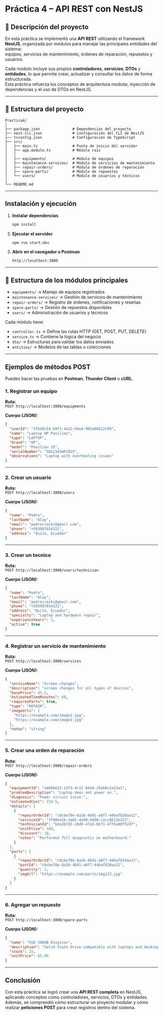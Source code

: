 #  Práctica 4 – API REST con NestJS

## 📘 Descripción del proyecto
En esta práctica se implementó una **API REST** utilizando el framework **NestJS**, organizada por módulos para manejar las principales entidades del sistema:  
equipos, servicios de mantenimiento, órdenes de reparación, repuestos y usuarios.

Cada módulo incluye sus propios **controladores**, **servicios**, **DTOs** y **entidades**, lo que permite crear, actualizar y consultar los datos de forma estructurada.  
Esta práctica refuerza los conceptos de arquitectura modular, inyección de dependencias y el uso de DTOs en NestJS.

---

## 🧱 Estructura del proyecto

```
Practica4/
│
├── package.json               # Dependencias del proyecto
├── nest-cli.json              # Configuración del CLI de NestJS
├── tsconfig.json              # Configuración de TypeScript
├── src/
│   ├── main.ts                # Punto de inicio del servidor
│   ├── app.module.ts          # Módulo raíz
│   │
│   ├── equipments/            # Módulo de equipos
│   ├── maintenance-services/  # Módulo de servicios de mantenimiento
│   ├── repair-orders/         # Módulo de órdenes de reparación
│   ├── spare-parts/           # Módulo de repuestos
│   └── users/                 # Módulo de usuarios y técnicos
│
└── README.md
```

---

##  Instalación y ejecución

1. **Instalar dependencias**
   ```bash
   npm install
   ```

2. **Ejecutar el servidor**
   ```bash
   npm run start:dev
   ```

3. **Abrir en el navegador o Postman**
   ```
   http://localhost:3000
   ```

---

## 🧩 Estructura de los módulos principales

- `equipments/` → Manejo de equipos registrados  
- `maintenance-services/` → Gestión de servicios de mantenimiento  
- `repair-orders/` → Registro de órdenes, notificaciones y reseñas  
- `spare-parts/` → Gestión de repuestos disponibles  
- `users/` → Administración de usuarios y técnicos  

Cada módulo tiene:
- `controller.ts` → Define las rutas HTTP (GET, POST, PUT, DELETE)  
- `service.ts` → Contiene la lógica del negocio  
- `dto/` → Estructuras para validar los datos enviados  
- `entities/` → Modelos de las tablas o colecciones  

---

## Ejemplos de métodos POST

Puedes hacer las pruebas en **Postman**, **Thunder Client** o **cURL**.

###  1. Registrar un equipo
**Ruta:**  
`POST http://localhost:3000/equipments`

**Cuerpo (JSON):**
```json
{
  "userId": "3fbd8c54-b9f3-4e22-94e4-905a8bb12c99",
  "name": "Laptop HP Pavilion",
  "type": "LAPTOP",
  "brand": "HP",
  "model": "Pavilion 15",
  "serialNumber": "SN12345HP2025",
  "observations": "Laptop with overheating issues"
}
```

---

###  2. Crear un usuario
**Ruta:**  
`POST http://localhost:3000/users`

**Cuerpo (JSON):**
```json
{
  "name": "Pedro",
  "lastName": "Alay",
  "email": "pedrocrackc@gmail.com",
  "phone": "+593987654321",
  "address": "Quito, Ecuador"
}
```

---

###  3. Crear un tecnico
**Ruta:**  
`POST http://localhost:3000/users/technician`

**Cuerpo (JSON):**
```json
{
  "name": "Pedro",
  "lastName": "Alay",
  "email": "pedrocrackc@gmail.com",
  "phone": "+593987654321",
  "address": "Quito, Ecuador",
  "specialty": "Laptop and hardware repair",
  "experienceYears": 5,
  "active": true
}
```

---

###  4. Registrar un servicio de mantenimiento
**Ruta:**  
`POST http://localhost:3000/services`

**Cuerpo (JSON):**
```json
{
  "serviceName": "Screen changes",
  "description": "screen changes for all types of devices",
  "basePrice": 45.5,
  "estimatedTimeMinutes": 60,
  "requiresParts": true,
  "type": "REPAIR",
  "imageUrls": [
    "https://example.com/image1.jpg",
    "https://example.com/image2.jpg"
  ],
  "notes": "string"
}
```

---

###  5. Crear una orden de reparación
**Ruta:**  
`POST http://localhost:3000/repair-orders`

**Cuerpo (JSON):**
```json
{
  "equipmentId": "a4b8b632-1df3-4c12-84e8-29ab8c1a22a1",
  "problemDescription": "Laptop does not power on.",
  "diagnosis": "Power circuit issue.",
  "estimatedCost": 150.5,
  "details": [
    {
      "repairOrderId": "c0cbe78e-8a26-4b91-a8f7-44baf820aa12",
      "serviceId": "ff98e41b-3e01-4a99-bd90-c2cc8513e213",
      "technicianId": "bda2b7d1-c8d9-47a5-b6f1-47f5a98f52d7",
      "unitPrice": 100,
      "discount": 10,
      "notes": "Performed full diagnostic on motherboard."
    }
  ],
  "parts": [
    {
      "repairOrderId": "c0cbe78e-8a26-4b91-a8f7-44baf820aa12",
      "partId": "c0cbe78e-8a26-4b91-a8f7-44baf820aa12",
      "quantity": 2,
      "imgUrl": "https://example.com/parts/img123.jpg"
    }
  ]
}
```

---

###  6. Agregar un repuesto
**Ruta:**  
`POST http://localhost:3000/spare-parts`

**Cuerpo (JSON):**
```json
{
  "name": "SSD 500GB Kingston",
  "description": "Solid State Drive compatible with laptops and desktops.",
  "stock": 25,
  "unitPrice": 65.99
}
```

---

##  Conclusión

Con esta práctica se logró crear una **API REST completa** en NestJS, aplicando conceptos como controladores, servicios, DTOs y entidades.  
Además, se comprendió cómo estructurar un proyecto modular y cómo realizar **peticiones POST** para crear registros dentro del sistema.
